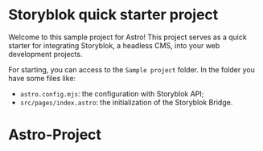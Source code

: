 
# Storyblok quick starter project

Welcome to this sample project for Astro!
This project serves as a quick starter for integrating Storyblok, a headless CMS, into your web development projects.

For starting, you can access to the `Sample project` folder.
In the folder you have some files like:

- `astro.config.mjs`: the configuration with Storyblok API;
- `src/pages/index.astro`: the initialization of the Storyblok Bridge.

# Astro-Project
